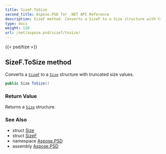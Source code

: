```yaml
---
title: SizeF.ToSize
second_title: Aspose.PSD for .NET API Reference
description: SizeF method. Converts a SizeF to a Size structure with truncated size values
type: docs
weight: 110
url: /net/aspose.psd/sizef/tosize/
---
```

{{< psd/tize >}}
## SizeF.ToSize method

Converts a [`SizeF`](../) to a [`Size`](../../size/) structure with truncated size values.

```csharp
public Size ToSize()
```

### Return Value

Returns a [`Size`](../../size/) structure.

### See Also

* struct [Size](../../size/)
* struct [SizeF](../)
* namespace [Aspose.PSD](../../sizef/)
* assembly [Aspose.PSD](../../../)


